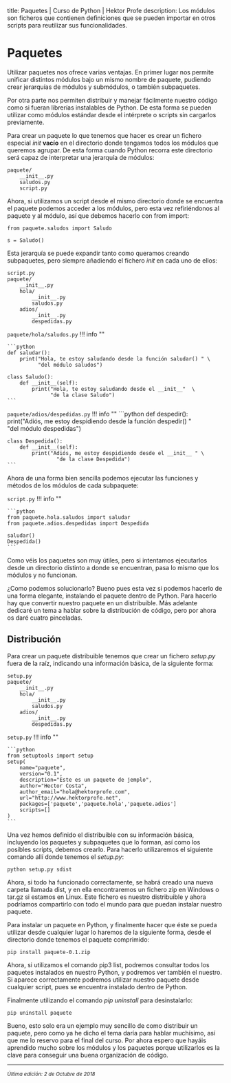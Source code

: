 title: Paquetes | Curso de Python | Hektor Profe
description: Los módulos son ficheros que contienen definiciones que se pueden importar en otros scripts para reutilizar sus funcionalidades.

<style>

.admonition.note > .superfences-tabs > label:hover, .headerlink{
    color: #018dc5 !important;
}

.admonition.info{
    font-size: 100%;
}

.admonition.info label{
    font-size: 91%;
}

.admonition.note > .admonition-title {
    display: none;
}

</style>

# Paquetes

Utilizar paquetes nos ofrece varias ventajas. En primer lugar nos permite unificar distintos módulos bajo un mismo nombre de paquete, pudiendo crear jerarquías de módulos y submódulos, o también subpaquetes. 

Por otra parte nos permiten distribuir y manejar fácilmente nuestro código como si fueran librerías instalables de Python. De esta forma se pueden utilizar como módulos estándar desde el intérprete o scripts sin cargarlos previamente.

Para crear un paquete lo que tenemos que hacer es crear un fichero especial *init* **vacío** en el directorio donde tengamos todos los módulos que queremos agrupar. De esta forma cuando Python recorra este directorio será capaz de interpretar una jerarquía de módulos:

    paquete/
        __init__.py
        saludos.py
        script.py
        
Ahora, si utilizamos un script desde el mismo directorio donde se encuentra el paquete podemos acceder a los módulos, pero esta vez refiriéndonos al paquete y al módulo, así que debemos hacerlo con from import:

    from paquete.saludos import Saludo

    s = Saludo()

Esta jerarquía se puede expandir tanto como queramos creando subpaquetes, pero siempre añadiendo el fichero *init* en cada uno de ellos:

    script.py
    paquete/
        __init__.py
        hola/
            __init__.py
            saludos.py
        adios/
            __init__.py
            despedidas.py


`paquete/hola/saludos.py`
!!! info ""
    
    ```python
    def saludar():
        print("Hola, te estoy saludando desde la función saludar() " \
              "del módulo saludos")

    class Saludo():
        def __init__(self):
            print("Hola, te estoy saludando desde el __init__"  \
                  "de la clase Saludo")
    ```
    
`paquete/adios/despedidas.py`
!!! info ""
    ```python
    def despedir():
        print("Adiós, me estoy despidiendo desde la función despedir() " \
                "del módulo despedidas")

    class Despedida():
        def __init__(self):
            print("Adiós, me estoy despidiendo desde el __init__ " \
                    "de la clase Despedida")
    ```

Ahora de una forma bien sencilla podemos ejecutar las funciones y métodos de los módulos de cada subpaquete:

`script.py`
!!! info ""
    
    ```python
    from paquete.hola.saludos import saludar
    from paquete.adios.despedidas import Despedida

    saludar()
    Despedida()
    ```

Como véis los paquetes son muy útiles, pero si intentamos ejecutarlos desde un directorio distinto a donde se encuentran, pasa lo mismo que los módulos y no funcionan.

¿Como podemos solucionarlo? Bueno pues esta vez si podemos hacerlo de una forma elegante, instalando el paquete dentro de Python. Para hacerlo hay que convertir nuestro paquete en un distribuible. Más adelante dedicaré un tema a hablar sobre la distribución de código, pero por ahora os daré cuatro pinceladas.

## Distribución

Para crear un paquete distribuible tenemos que crear un fichero *setup.py* fuera de la raíz, indicando una información básica, de la siguiente forma:

    setup.py
    paquete/
        __init__.py
        hola/
            __init__.py
            saludos.py
        adios/
            __init__.py
            despedidas.py

`setup.py`
!!! info ""
    
    ```python
    from setuptools import setup
    setup(
        name="paquete",
        version="0.1",
        description="Este es un paquete de jemplo",
        author="Hector Costa",
        author_email="hola@hektorprofe.com",
        url="http://www.hektorprofe.net",
        packages=['paquete','paquete.hola','paquete.adios']
        scripts=[]
    )
    ```

Una vez hemos definido el distribuible con su información básica, incluyendo los paquetes y subpaquetes que lo forman, así como los posibles scripts, debemos crearlo. Para hacerlo utilizaremos el siguiente comando allí donde tenemos el *setup.py*:

	python setup.py sdist

Ahora, si todo ha funcionado correctamente, se habrá creado una nueva carpeta llamada dist, y en ella encontraremos un fichero zip en Windows o tar.gz si estamos en Linux. Este fichero es nuestro distribuible y ahora podríamos compartirlo con todo el mundo para que puedan instalar nuestro paquete.

Para instalar un paquete en Python, y finalmente hacer que éste se pueda utilizar desde cualquier lugar lo haremos de la siguiente forma, desde el directorio donde tenemos el paquete comprimido:

	pip install paquete-0.1.zip

Ahora, si utilizamos el comando pip3 list, podremos consultar todos los paquetes instalados en nuestro Python, y podremos ver también el nuestro. Si aparece correctamente podremos utilizar nuestro paquete desde cualquier script, pues se encuentra instalado dentro de Python. 

Finalmente utilizando el comando *pip uninstall* para desinstalarlo:

    pip uninstall paquete 

Bueno, esto solo era un ejemplo muy sencillo de como distribuir un paquete, pero como ya he dicho el tema daría para hablar muchísimo, así que me lo reservo para el final del curso. Por ahora espero que hayáis aprendido mucho sobre los módulos y los paquetes porque utilizarlos es la clave para conseguir una buena organización de código. 

___
<small class="edited"><i>Última edición: 2 de Octubre de 2018</i></small>